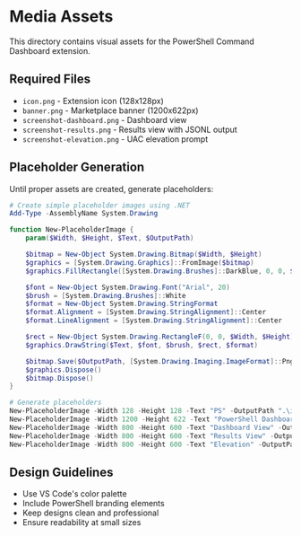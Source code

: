 # Media Assets

This directory contains visual assets for the PowerShell Command Dashboard extension.

## Required Files

- `icon.png` - Extension icon (128x128px)
- `banner.png` - Marketplace banner (1200x622px)
- `screenshot-dashboard.png` - Dashboard view
- `screenshot-results.png` - Results view with JSONL output
- `screenshot-elevation.png` - UAC elevation prompt

## Placeholder Generation

Until proper assets are created, generate placeholders:

```powershell
# Create simple placeholder images using .NET
Add-Type -AssemblyName System.Drawing

function New-PlaceholderImage {
    param($Width, $Height, $Text, $OutputPath)

    $bitmap = New-Object System.Drawing.Bitmap($Width, $Height)
    $graphics = [System.Drawing.Graphics]::FromImage($bitmap)
    $graphics.FillRectangle([System.Drawing.Brushes]::DarkBlue, 0, 0, $Width, $Height)

    $font = New-Object System.Drawing.Font("Arial", 20)
    $brush = [System.Drawing.Brushes]::White
    $format = New-Object System.Drawing.StringFormat
    $format.Alignment = [System.Drawing.StringAlignment]::Center
    $format.LineAlignment = [System.Drawing.StringAlignment]::Center

    $rect = New-Object System.Drawing.RectangleF(0, 0, $Width, $Height)
    $graphics.DrawString($Text, $font, $brush, $rect, $format)

    $bitmap.Save($OutputPath, [System.Drawing.Imaging.ImageFormat]::Png)
    $graphics.Dispose()
    $bitmap.Dispose()
}

# Generate placeholders
New-PlaceholderImage -Width 128 -Height 128 -Text "PS" -OutputPath ".\icon.png"
New-PlaceholderImage -Width 1200 -Height 622 -Text "PowerShell Dashboard" -OutputPath ".\banner.png"
New-PlaceholderImage -Width 800 -Height 600 -Text "Dashboard View" -OutputPath ".\screenshot-dashboard.png"
New-PlaceholderImage -Width 800 -Height 600 -Text "Results View" -OutputPath ".\screenshot-results.png"
New-PlaceholderImage -Width 800 -Height 600 -Text "Elevation" -OutputPath ".\screenshot-elevation.png"
```

## Design Guidelines

- Use VS Code's color palette
- Include PowerShell branding elements
- Keep designs clean and professional
- Ensure readability at small sizes